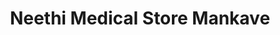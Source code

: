 ---
title: "Neethi Medical Store Mankave"
url: /kozhikode/neethi-medical-store-mankave/
shop: Drogerie
---